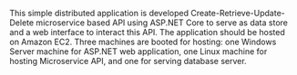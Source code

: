 This simple distributed application is developed Create-Retrieve-Update-Delete microservice based API using ASP.NET Core 
to serve as data store and a web interface to interact this API. The application should be hosted on Amazon EC2. 
Three machines are booted for hosting: one Windows Server machine for ASP.NET web application, 
one Linux machine for hosting Microservice API, and one for serving database server.
